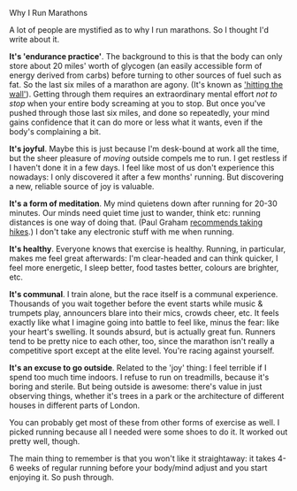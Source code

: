 Why I Run Marathons

A lot of people are mystified as to why I run marathons. So I thought I'd write about it. 

**It's 'endurance practice'**. The background to this is that the body can only store about 20 miles' worth of glycogen (an easily accessible form of energy derived from carbs) before turning to other sources of fuel such as fat. So the last six miles of a marathon are agony. (It's known as ['hitting the wall'](http://en.wikipedia.org/wiki/Hitting_the_wall)). Getting through them requires an extraordinary mental effort *not to stop* when your entire body screaming at you to stop. But once you've pushed through those last six miles, and done so repeatedly, your mind gains confidence that it can do more or less what it wants, even if the body's complaining a bit.

**It's joyful**. Maybe this is just because I'm desk-bound at work all the time, but the sheer pleasure of *moving* outside compels me to run. I get restless if I haven't done it in a few days. I feel like most of us don't experience this nowadays: I only discovered it after a few months' running. But discovering a new, reliable source of joy is valuable.

**It's a form of meditation**. My mind quietens down after running for 20-30 minutes. Our minds need quiet time just to wander, think etc: running distances is one way of doing that. (Paul Graham [recommends taking hikes](http://www.paulgraham.com/addiction.html).) I don't take any electronic stuff with me when running. 

**It's healthy**. Everyone knows that exercise is healthy. Running, in particular, makes me feel great afterwards: I'm clear-headed and can think quicker, I feel more energetic, I sleep better, food tastes better, colours are brighter, etc. 

**It's communal**. I train alone, but the race itself is a communal experience. Thousands of you wait together before the event starts while music & trumpets play, announcers blare into their mics, crowds cheer, etc. It feels exactly like what I imagine going into battle to feel like, minus the fear: like your heart's swelling. It sounds absurd, but is actually great fun. Runners tend to be pretty nice to each other, too, since the marathon isn't really a competitive sport except at the elite level. You're racing against yourself.

**It's an excuse to go outside**. Related to the 'joy' thing: I feel terrible if I spend too much time indoors. I refuse to run on treadmills, because it's boring and sterile. But being outside is awesome: there's value in just observing things, whether it's trees in a park or the architecture of different houses in different parts of London. 

You can probably get most of these from other forms of exercise as well. I picked running because all I needed were some shoes to do it. It worked out pretty well, though. 

The main thing to remember is that you won't like it straightaway: it takes 4-6 weeks of regular running before your body/mind adjust and you start enjoying it. So push through.
